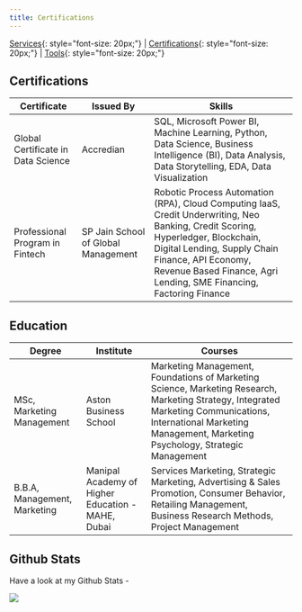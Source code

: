 ```yaml
---
title: Certifications
---
```


[Services](/services.md){: style="font-size: 20px;"} | [Certifications](/certifications.md){: style="font-size: 20px;"} | [Tools](/tools.md){: style="font-size: 20px;"}

## Certifications

| Certificate | Issued By |  Skills |
|-------------|-----------|-------------|
| Global Certificate in Data Science | Accredian | SQL, Microsoft Power BI, Machine Learning, Python, Data Science, Business Intelligence (BI), Data Analysis, Data Storytelling, EDA, Data Visualization | 
| Professional Program in Fintech | SP Jain School of Global Management  | Robotic Process Automation (RPA), Cloud Computing IaaS, Credit Underwriting, Neo Banking, Credit Scoring, Hyperledger, Blockchain, Digital Lending, Supply Chain Finance, API Economy, Revenue Based Finance, Agri Lending, SME Financing, Factoring Finance |

## Education

| Degree | Institute | Courses |
|-----------|--------|----------|
| MSc, Marketing Management | Aston Business School | Marketing Management, Foundations of Marketing Science, Marketing Research, Marketing Strategy, Integrated Marketing Communications, International Marketing Management, Marketing Psychology, Strategic Management |
| B.B.A, Management, Marketing | Manipal Academy of Higher Education - MAHE, Dubai | Services Marketing, Strategic Marketing, Advertising & Sales Promotion, Consumer Behavior, Retailing Management, Business Research Methods, Project Management |

## Github Stats

Have a look at my Github Stats -

![](https://github-profile-trophy.vercel.app/?username=Mihir-Ai-lab&theme=flat&no-frame=true&row=1&column=6&margin-w=5&margin-h=5&count_private=true&bgColor=#f5f5f5&title=Followers,Stars,Repositories,Commit,MultiLanguage)
